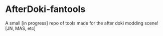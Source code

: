 # AfterDoki-fantools
A small [in progress] repo of tools made for the after doki modding scene! [JN, MAS, etc]
